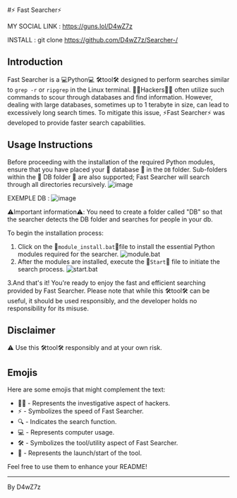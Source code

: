 #⚡️ Fast Searcher⚡️

MY SOCIAL LINK : https://guns.lol/D4wZ7z

INSTALL : git clone https://github.com/D4wZ7z/Searcher-/

## Introduction

Fast Searcher is a 💻Python💻 🛠️tool🛠️ designed to perform searches similar to `grep -r` or `ripgrep` in the Linux terminal. 🕵️‍♂️Hackers🕵️‍♂️ often utilize such commands to scour through databases and find information. However, dealing with large databases, sometimes up to 1 terabyte in size, can lead to excessively long search times. To mitigate this issue, ⚡️Fast Searcher⚡️ was developed to provide faster search capabilities.

## Usage Instructions

Before proceeding with the installation of the required Python modules, ensure that you have placed your 📁 database 📁 in the `DB` folder. Sub-folders within the 📁 DB folder 📁 are also supported; Fast Searcher will search through all directories recursively.
![image](https://github.com/D4wZ7z/Searcher-/assets/166541999/ae24b09c-84e0-425a-94f7-2d31c26f4538)



EXEMPLE DB : 
![image](https://github.com/D4wZ7z/Searcher-/assets/166541999/6ca1be35-70d7-4f24-afad-eb798f2cf9f9)

⚠️Important information⚠️: You need to create a folder called "DB" so that the searcher detects the DB folder and searches for people in your db.

To begin the installation process:

1. Click on the 📜`module_install.bat`📜file to install the essential Python modules required for the searcher. 
![module.bat](https://cdn.discordapp.com/attachments/1204492045603831898/1227346983765676042/image.png?ex=662812f3&is=66159df3&hm=a102a5a051695f208036cdead9803cfac240424291e6ed833dbffe5ea07e0498&) 
2. After the modules are installed, execute the 🚀`Start`🚀 file to initiate the search process. 
![start.bat](https://cdn.discordapp.com/attachments/1204492045603831898/1227347315992563742/image.png?ex=66281343&is=66159e43&hm=ad98018e12b9139ce284a302e93199eba7aad4071f0be75245bd3a8338301025&) 

3.And that's it! You're ready to enjoy the fast and efficient searching provided by Fast Searcher. Please note that while this 🛠️tool🛠️ can be useful, it should be used responsibly, and the developer holds no responsibility for its misuse.

## Disclaimer

⚠️ Use this 🛠️tool🛠️ responsibly and at your own risk.

## Emojis

Here are some emojis that might complement the text:
- 🕵️‍♂️ - Represents the investigative aspect of hackers.
- ⚡️ - Symbolizes the speed of Fast Searcher.
- 🔍 - Indicates the search function.
- 💻 - Represents computer usage.
- 🛠️ - Symbolizes the tool/utility aspect of Fast Searcher.
- 🚀 - Represents the launch/start of the tool.

Feel free to use them to enhance your README!

---

By D4wZ7z
